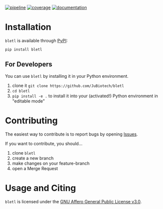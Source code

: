 [![pipeline](https://github.com/jubiotech/bletl/workflows/pipeline/badge.svg)](https://github.com/jubiotech/bletl/actions)
[![coverage](https://codecov.io/gh/jubiotech/bletl/branch/main/graph/badge.svg)](https://codecov.io/gh/jubiotech/bletl)
[![documentation](https://readthedocs.org/projects/bletl/badge/?version=latest)](https://bletl.readthedocs.io/en/latest/?badge=latest)

# Installation
`bletl` is available through [PyPI](https://pypi.org/project/bletl/):

```
pip install bletl
```

## For Developers
You can use `bletl` by installing it in your Python environment.
1. clone it `git clone https://github.com/JuBiotech/bletl`
2. `cd bletl`
3. `pip install -e .` to install it into your (activated!) Python environment in "editable mode"

# Contributing
The easiest way to contribute is to report bugs by opening [Issues](https://github.com/JuBiotech/bletl/issues).

If you want to contribute, you should...
1. clone `bletl`
2. create a new branch
3. make changes on your feature-branch
4. open a Merge Request


# Usage and Citing
`bletl` is licensed under the [GNU Affero General Public License v3.0](https://github.com/JuBiotech/bletl/blob/main/LICENSE).

